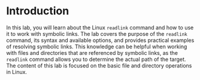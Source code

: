 # Introduction

In this lab, you will learn about the Linux `readlink` command and how to use it to work with symbolic links. The lab covers the purpose of the `readlink` command, its syntax and available options, and provides practical examples of resolving symbolic links. This knowledge can be helpful when working with files and directories that are referenced by symbolic links, as the `readlink` command allows you to determine the actual path of the target. The content of this lab is focused on the basic file and directory operations in Linux.
